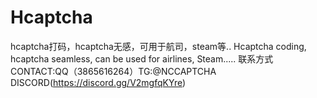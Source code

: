 # Hcaptcha
hcaptcha打码，hcaptcha无感，可用于航司，steam等..
Hcaptcha coding, hcaptcha seamless, can be used for airlines, Steam.....
联系方式 CONTACT:QQ（3865616264）TG:@NCCAPTCHA DISCORD(https://discord.gg/V2mgfqKYre)
